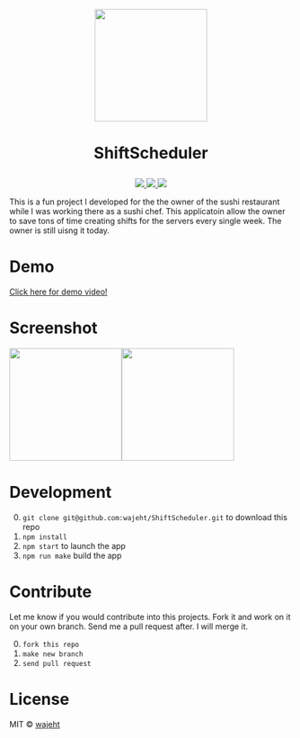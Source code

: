 <p align="center"><img src="https://github.com/wajeht/ShiftScheduler/blob/master/src/images/scheduler.png?raw=true" width="200"></p>

# <p align="center">ShiftScheduler</p>

<p align="center">
    <a href="#">
        <img src="https://img.shields.io/badge/platform-linux%20-green" /></a><a href="#">
        <img src="https://img.shields.io/badge/platform-windows%20-green" /></a><a href="#">
        <img src="https://img.shields.io/badge/platform-macOS%20-green" /></a>
</center>

This is a fun project I developed for the the owner of the sushi restaurant while I was working there as a sushi chef. This applicatoin allow the owner to save tons of time creating shifts for the servers every single week. The owner is still uisng it today.

# Demo

[Click here for demo video!](https://jaw.cool/projects)

# Screenshot

<img src="https://raw.githubusercontent.com/wajeht/ShiftScheduler/master/src/images/screenshot.png" width="200"><img src="https://github.com/wajeht/ShiftScheduler/blob/master/src/images/result.png?raw=true" width="200">

# Development

0. `git clone git@github.com:wajeht/ShiftScheduler.git` to download this repo
1. `npm install`
2. `npm start` to launch the app
3. `npm run make` build the app

# Contribute

Let me know if you would contribute into this projects. Fork it and work on it on your own branch. Send me a pull request after. I will merge it.

0. `fork this repo`
1. `make new branch`
2. `send pull request`

# License

MIT © [wajeht](https://wajeht.github.io/)
